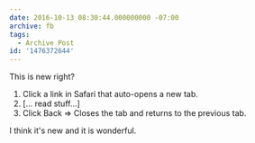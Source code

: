 ```yaml
---
date: 2016-10-13 08:30:44.000000000 -07:00
archive: fb
tags: 
  - Archive Post
id: '1476372644'
---
```


This is new right?

1. Click a link in Safari that auto-opens a new tab.
2. [... read stuff...]
3. Click Back 
=> Closes the tab and returns to the previous tab.

I think it's new and it is wonderful.
